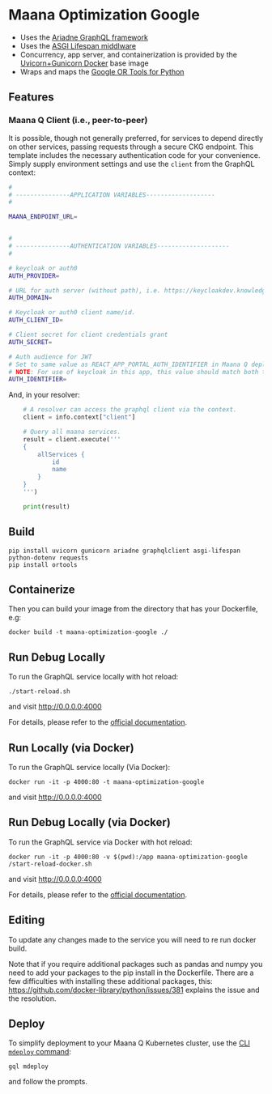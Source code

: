 # Maana Optimization Google

- Uses the [Ariadne GraphQL framework](https://ariadnegraphql.org/)
- Uses the [ASGI Lifespan middlware](https://pypi.org/project/asgi-lifespan/)
- Concurrency, app server, and containerization is provided by the [Uvicorn+Gunicorn Docker](https://github.com/tiangolo/uvicorn-gunicorn-docker) base image
- Wraps and maps the [Google OR Tools for Python](https://developers.google.com/optimization/introduction/python)

## Features

### Maana Q Client (i.e., peer-to-peer)

It is possible, though not generally preferred, for services to depend directly on other services, passing requests through a secure CKG endpoint. This template includes the necessary authentication code for your convenience. Simply supply environment settings and use the `client` from the GraphQL context:

```bash
#
# ---------------APPLICATION VARIABLES-------------------
#

MAANA_ENDPOINT_URL=


#
# ---------------AUTHENTICATION VARIABLES--------------------
#

# keycloak or auth0
AUTH_PROVIDER=

# URL for auth server (without path), i.e. https://keycloakdev.knowledge.maana.io:8443
AUTH_DOMAIN=

# Keycloak or auth0 client name/id.
AUTH_CLIENT_ID=

# Client secret for client credentials grant
AUTH_SECRET=

# Auth audience for JWT
# Set to same value as REACT_APP_PORTAL_AUTH_IDENTIFIER in Maana Q deployment ENVs)
# NOTE: For use of keycloak in this app, this value should match both the realm and audience values.
AUTH_IDENTIFIER=
```

And, in your resolver:

```python
    # A resolver can access the graphql client via the context.
    client = info.context["client"]

    # Query all maana services.
    result = client.execute('''
    {
        allServices {
            id
            name
        }
    }
    ''')

    print(result)
```

## Build

```
pip install uvicorn gunicorn ariadne graphqlclient asgi-lifespan python-dotenv requests
pip install ortools
```

## Containerize

Then you can build your image from the directory that has your Dockerfile, e.g:

```
docker build -t maana-optimization-google ./
```

## Run Debug Locally

To run the GraphQL service locally with hot reload:

```
./start-reload.sh
```

and visit http://0.0.0.0:4000

For details, please refer to the [official documentation](https://github.com/tiangolo/uvicorn-gunicorn-fastapi-docker#development-live-reload).

## Run Locally (via Docker)

To run the GraphQL service locally (Via Docker):

```
docker run -it -p 4000:80 -t maana-optimization-google
```

and visit http://0.0.0.0:4000

## Run Debug Locally (via Docker)

To run the GraphQL service via Docker with hot reload:

```
docker run -it -p 4000:80 -v $(pwd):/app maana-optimization-google /start-reload-docker.sh
```

and visit http://0.0.0.0:4000

For details, please refer to the [official documentation](https://github.com/tiangolo/uvicorn-gunicorn-fastapi-docker#development-live-reload).

## Editing

To update any changes made to the service you will need to re run docker build.

Note that if you require additional packages such as pandas and numpy you need to add your packages to the pip install in the Dockerfile. There are a few difficulties with installing these additional packages, this: https://github.com/docker-library/python/issues/381 explains the issue and the resolution.

## Deploy

To simplify deployment to your Maana Q Kubernetes cluster, use the [CLI `mdeploy` command](https://github.com/maana-io/q-cli#mdeploy):

```
gql mdeploy
```

and follow the prompts.
